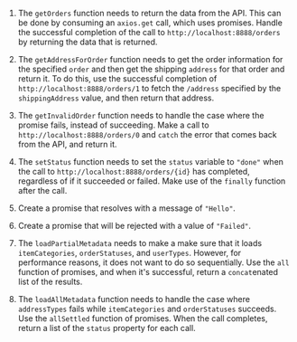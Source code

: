 1. The `getOrders` function needs to return the data from the API. This can be done by consuming an `axios.get` call, which uses promises.  Handle the successful completion of the call to `http://localhost:8888/orders` by returning the data that is returned.

2. The `getAddressForOrder` function needs to get the order information for the specified `order` and then get the shipping `address` for that order and return it. To do this, use the successful completion of `http://localhost:8888/orders/1` to fetch the `/address` specified by the `shippingAddress` value, and then return that address.

3. The `getInvalidOrder` function needs to handle the case where the promise fails, instead of succeeding. Make a call to `http://localhost:8888/orders/0` and `catch` the error that comes back from the API, and return it.

4. The `setStatus` function needs to set the `status` variable to `"done"` when the call to `http://localhost:8888/orders/{id}` has completed, regardless of if it succeeded or failed. Make use of the `finally` function after the call.

5. Create a promise that resolves with a message of `"Hello"`.

6. Create a promise that will be rejected with a value of `"Failed"`.

7. The `loadPartialMetadata` needs to make a make sure that it loads `itemCategories`, `orderStatuses`, and `userTypes`. However, for performance reasons, it does not want to do so sequentially. Use the `all` function of promises, and when it's successful, return a `concat`enated list of the results.

8. The `loadAllMetadata` function needs to handle the case where `addressTypes` fails while `itemCategories` and `orderStatuses` succeeds. Use the `allSettled` function of promises. When the call completes, return a list of the `status` property for each call.